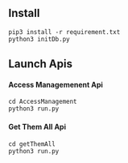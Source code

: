 ## Install

```
pip3 install -r requirement.txt
python3 initDb.py
```


## Launch Apis

#### Access Managemenent Api
```
cd AccessManagement
python3 run.py
```
#### Get Them All Api
```
cd getThemAll
python3 run.py
```
